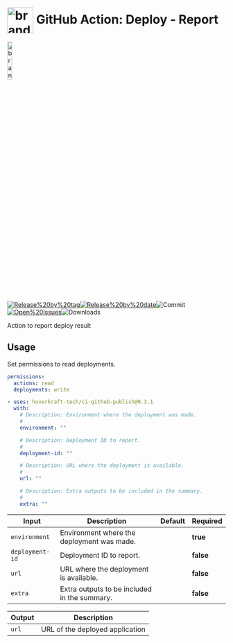 <!-- start title -->

# <img src=".github/ghadocs/branding.svg" width="60px" align="center" alt="branding<icon:list color:gray-dark>" /> GitHub Action: Deploy - Report

<!-- end title -->
<!--
// jscpd:ignore-start
-->
<!-- start branding -->

<img src=".github/ghadocs/branding.svg" width="15%" align="center" alt="branding<icon:list color:gray-dark>" />

<!-- end branding -->
<!-- markdownlint-disable MD013 -->
<!-- start badges -->

<a href="https%3A%2F%2Fgithub.com%2Fhoverkraft-tech%2Fci-github-publish%2Freleases%2Flatest"><img src="https://img.shields.io/github/v/release/hoverkraft-tech/ci-github-publish?display_name=tag&sort=semver&logo=github&style=flat-square" alt="Release%20by%20tag" /></a><a href="https%3A%2F%2Fgithub.com%2Fhoverkraft-tech%2Fci-github-publish%2Freleases%2Flatest"><img src="https://img.shields.io/github/release-date/hoverkraft-tech/ci-github-publish?display_name=tag&sort=semver&logo=github&style=flat-square" alt="Release%20by%20date" /></a><img src="https://img.shields.io/github/last-commit/hoverkraft-tech/ci-github-publish?logo=github&style=flat-square" alt="Commit" /><a href="https%3A%2F%2Fgithub.com%2Fhoverkraft-tech%2Fci-github-publish%2Fissues"><img src="https://img.shields.io/github/issues/hoverkraft-tech/ci-github-publish?logo=github&style=flat-square" alt="Open%20Issues" /></a><img src="https://img.shields.io/github/downloads/hoverkraft-tech/ci-github-publish/total?logo=github&style=flat-square" alt="Downloads" />

<!-- end badges -->
<!--
// jscpd:ignore-end
-->
<!-- start description -->

Action to report deploy result

<!-- end description -->
<!-- start contents -->
<!-- end contents -->

## Usage

Set permissions to read deployments.

```yaml
permissions:
  actions: read
  deployments: write
```

<!-- start usage -->

```yaml
- uses: hoverkraft-tech/ci-github-publish@0.3.1
  with:
    # Description: Environment where the deployment was made.
    #
    environment: ""

    # Description: Deployment ID to report.
    #
    deployment-id: ""

    # Description: URL where the deployment is available.
    #
    url: ""

    # Description: Extra outputs to be included in the summary.
    #
    extra: ""
```

<!-- end usage -->
<!-- start inputs -->

| **Input**                  | **Description**                              | **Default** | **Required** |
| -------------------------- | -------------------------------------------- | ----------- | ------------ |
| <code>environment</code>   | Environment where the deployment was made.   |             | **true**     |
| <code>deployment-id</code> | Deployment ID to report.                     |             | **false**    |
| <code>url</code>           | URL where the deployment is available.       |             | **false**    |
| <code>extra</code>         | Extra outputs to be included in the summary. |             | **false**    |

<!-- end inputs -->
<!-- start outputs -->

| **Output**       | **Description**                 |
| ---------------- | ------------------------------- |
| <code>url</code> | URL of the deployed application |

<!-- end outputs -->
<!-- start [.github/ghadocs/examples/] -->
<!-- end [.github/ghadocs/examples/] -->
